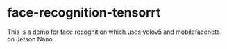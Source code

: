 # face-recognition-tensorrt
This is a demo for face recognition which uses yolov5 and mobilefacenets on Jetson Nano
